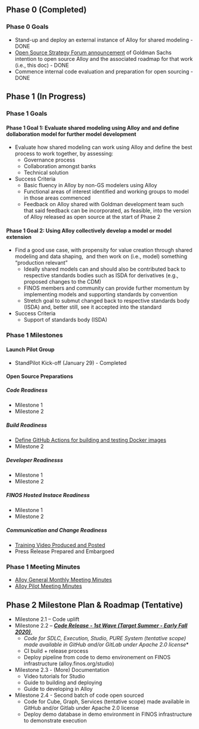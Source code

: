 ## Phase 0 (Completed)
### Phase 0 Goals
* Stand-up and deploy an external instance of Alloy for shared modeling - DONE
* [Open Source Strategy Forum announcement](https://www.youtube.com/watch?v=fPUYUt9Yr_I) of Goldman Sachs intention to open source Alloy and the associated roadmap for that work (i.e., this doc) - DONE 
* Commence internal code evaluation and preparation for open sourcing - DONE


## Phase 1 (In Progress)
### Phase 1 Goals
#### Phase 1 Goal 1: Evaluate shared modeling using Alloy and and define dollaboration model for further model development
* Evaluate how shared modeling can work using Alloy and define the best process to work together, by assessing: 
    * Governance process 
    * Collaboration amongst banks 
    * Technical solution 
* Success Criteria
    * Basic fluency in Alloy by non-GS modelers using Alloy
    * Functional areas of interest identified and working groups to model in those areas commenced
    * Feedback on Alloy shared with Goldman development team such that said feedback can be incorporated, as feasible, into the version of Alloy released as open source at the start of Phase 2 

#### Phase 1 Goal 2: Using Alloy collectively develop a model or model extension
* Find a good use case, with propensity for value creation through shared modeling and data shaping,  and then work on (i.e., model) something “production relevant” 
    * Ideally shared models can and should also be contributed back to respective standards bodies such as ISDA for derivatives (e.g., proposed changes to the CDM) 
    * FINOS members and community can provide further momentum by implementing models and supporting standards by convention
    * Stretch goal to submut changed back to respective standards body (ISDA) and, better still, see it accepted into the standard
* Success Criteria
    * Support of standards body (ISDA)


### Phase 1 Milestones
#### Launch Pilot Group
* StandPilot Kick-off (January 29) - Completed 

#### Open Source Preparations
##### Code Readiness
* Milestone 1
* Milestone 2

##### Build Readiness
* [Define GitHub Actions for building and testing Docker images](https://github.com/finos/alloy/issues/93)
* Milestone 2

##### Developer Readinesss
* Milestone 1
* Milestone 2

##### FINOS Hosted Instace Readiness
* Milestone 1
* Milestone 2

##### Communication and Change Readiness
* [Training Video Produced and Posted](https://github.com/finos/alloy/issues/26)
* Press Release Prepared and Embargoed


### Phase 1 Meeting Minutes
* [Alloy General Monthly Meeting Minutes](https://github.com/finos/alloy/tree/master/meeting-minutes/general-meeting)
* [Alloy Pilot Meeting Minutes](https://github.com/finos/alloy/tree/master/meeting-minutes/pilot-project-meeting-minutes)
    

## Phase 2 Milestone Plan & Roadmap (Tentative)
* Milestone 2.1 – Code uplift
* Milestone 2.2 – [_**Code Release - 1st Wave (Target Summer - Early Fall 2020)**_.](https://github.com/finos/alloy/issues?q=is%3Aopen+is%3Aissue+label%3A%22Milestone%3A+Code+Open+Sourced+%281st+Wave%29%22)
  * *Code for SDLC, Execution, Studio, PURE System (tentative scope) made available in GitHub and/or GitLab under Apache 2.0 license**
  * CI build + release process
  * Deploy pipeline from code to demo environement on FINOS infrastructure (alloy.finos.org/studio)
* Milestone 2.3 - (More) Documentation
  * Video tutorials for Studio
  * Guide to building and deploying
  * Guide to developing in Alloy
* Milestone 2.4 - Second batch of code open sourced
  * Code for Cube, Graph, Services (tentative scope) made available in GitHub and/or Gitlab under Apache 2.0 license
  * Deploy demo database in demo environment in FINOS infrastructure to demonstrate execution